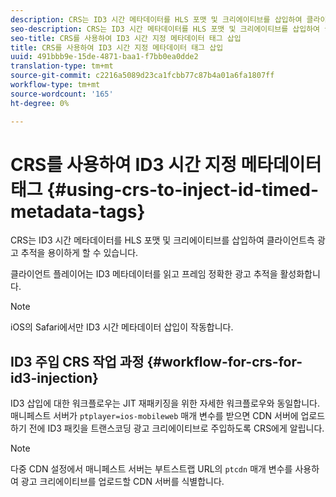 ```yaml
---
description: CRS는 ID3 시간 메타데이터를 HLS 포맷 및 크리에이티브를 삽입하여 클라이언트측 광고 추적을 용이하게 할 수 있습니다.
seo-description: CRS는 ID3 시간 메타데이터를 HLS 포맷 및 크리에이티브를 삽입하여 클라이언트측 광고 추적을 용이하게 할 수 있습니다.
seo-title: CRS를 사용하여 ID3 시간 지정 메타데이터 태그 삽입
title: CRS를 사용하여 ID3 시간 지정 메타데이터 태그 삽입
uuid: 491bbb9e-15de-4871-baa1-f7bb0ea0dde2
translation-type: tm+mt
source-git-commit: c2216a5089d23ca1fcbb77c87b4a01a6fa1807ff
workflow-type: tm+mt
source-wordcount: '165'
ht-degree: 0%

---
```



# CRS를 사용하여 ID3 시간 지정 메타데이터 태그 {#using-crs-to-inject-id-timed-metadata-tags}

CRS는 ID3 시간 메타데이터를 HLS 포맷 및 크리에이티브를 삽입하여 클라이언트측 광고 추적을 용이하게 할 수 있습니다.

클라이언트 플레이어는 ID3 메타데이터를 읽고 프레임 정확한 광고 추적을 활성화합니다.

>[!NOTE]
>
>iOS의 Safari에서만 ID3 시간 메타데이터 삽입이 작동합니다.

## ID3 주입 CRS 작업 과정 {#workflow-for-crs-for-id3-injection}

ID3 삽입에 대한 워크플로우는 JIT 재패키징을 위한 자세한 워크플로우와 동일합니다.[](../creative-repackaging-service/jit-repackage.md) 매니페스트 서버가  `ptplayer=ios-mobileweb` 매개 변수를 받으면 CDN 서버에 업로드하기 전에 ID3 패킷을 트랜스코딩 광고 크리에이티브로 주입하도록 CRS에게 알립니다.

>[!NOTE]
>
>다중 CDN 설정에서 매니페스트 서버는 부트스트랩 URL의 `ptcdn` 매개 변수를 사용하여 광고 크리에이티브를 업로드할 CDN 서버를 식별합니다.